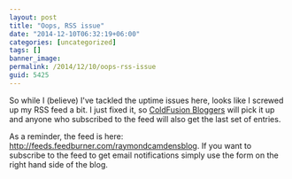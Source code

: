 ```yaml
---
layout: post
title: "Oops, RSS issue"
date: "2014-12-10T06:32:19+06:00"
categories: [uncategorized]
tags: []
banner_image: 
permalink: /2014/12/10/oops-rss-issue
guid: 5425
---
```


So while I (believe) I've tackled the uptime issues here, looks like I screwed up my RSS feed a bit. I just fixed it, so <a href="http://www.coldfusionbloggers.org">ColdFusion Bloggers</a> will pick it up and anyone who subscribed to the feed will also get the last set of entries. 

As a reminder, the feed is here: <a href="http://feeds.feedburner.com/raymondcamdensblog">http://feeds.feedburner.com/raymondcamdensblog</a>. If you want to subscribe to the feed to get email notifications simply use the form on the right hand side of the blog.